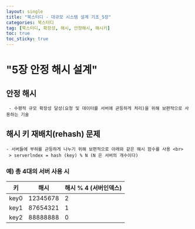 ```yaml
---
layout: single
title: "북스터디 - 대규모 시스템 설계 기초_5장"
categories: 북스터디
tag: [북스터디, 확장성, 해시, 안정해시, 해시키]
toc: true
toc_sticky: true 
---
```

# "5장 안정 해시 설계"

## 안정 해시
```
 - 수평적 규모 확장성 달성(요청 및 데이터를 서버에 균등하게 처리)을 위해 보편적으로 사용하는 기술
```

## 해시 키 재배치(rehash) 문제
```
- 서버들에 부하를 균등하게 나누기 위해 보편적으로 아래와 같은 해시 함수를 사용 <br>
 > serverlndex = hash (key) % N (N 은 서버의 개수이다)
```

### 예) 총 4대의 서버 사용 시
|  키  |   해시   |해시 % 4 (서버인덱스) |
| ---- | -------- | - |
| key0 | 12345678 | 2 |
| key1 | 87654321 | 1 |
| key2 | 88888888 | 0 |
